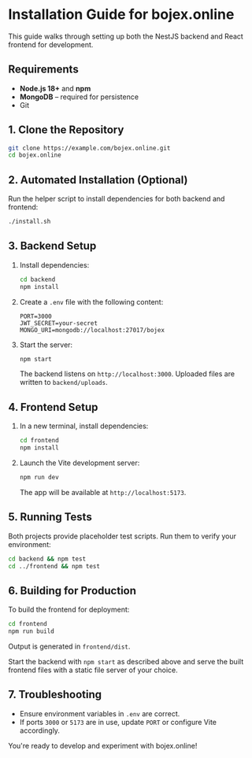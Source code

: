 # Installation Guide for bojex.online

This guide walks through setting up both the NestJS backend and React frontend for development.

## Requirements
- **Node.js 18+** and **npm**
- **MongoDB** – required for persistence
- Git

## 1. Clone the Repository
```bash
git clone https://example.com/bojex.online.git
cd bojex.online
```

## 2. Automated Installation (Optional)
Run the helper script to install dependencies for both backend and frontend:
```bash
./install.sh
```

## 3. Backend Setup
1. Install dependencies:
   ```bash
   cd backend
   npm install
   ```
2. Create a `.env` file with the following content:
   ```env
   PORT=3000
   JWT_SECRET=your-secret
   MONGO_URI=mongodb://localhost:27017/bojex
   ```
3. Start the server:
   ```bash
   npm start
   ```
   The backend listens on `http://localhost:3000`. Uploaded files are written to `backend/uploads`.

## 4. Frontend Setup
1. In a new terminal, install dependencies:
   ```bash
   cd frontend
   npm install
   ```
2. Launch the Vite development server:
   ```bash
   npm run dev
   ```
   The app will be available at `http://localhost:5173`.

## 5. Running Tests
Both projects provide placeholder test scripts. Run them to verify your environment:
```bash
cd backend && npm test
cd ../frontend && npm test
```

## 6. Building for Production
To build the frontend for deployment:
```bash
cd frontend
npm run build
```
Output is generated in `frontend/dist`.

Start the backend with `npm start` as described above and serve the built frontend files with a static file server of your choice.

## 7. Troubleshooting
- Ensure environment variables in `.env` are correct.
- If ports `3000` or `5173` are in use, update `PORT` or configure Vite accordingly.

You're ready to develop and experiment with bojex.online!
